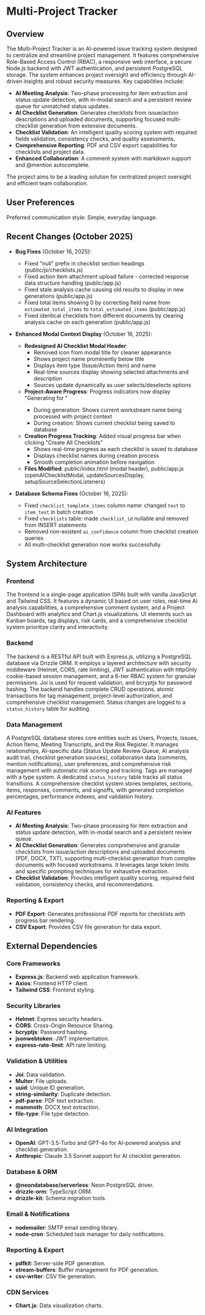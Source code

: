 # Multi-Project Tracker

## Overview
The Multi-Project Tracker is an AI-powered issue tracking system designed to centralize and streamline project management. It features comprehensive Role-Based Access Control (RBAC), a responsive web interface, a secure Node.js backend with JWT authentication, and persistent PostgreSQL storage. The system enhances project oversight and efficiency through AI-driven insights and robust security measures. Key capabilities include:

-   **AI Meeting Analysis**: Two-phase processing for item extraction and status update detection, with in-modal search and a persistent review queue for unmatched status updates.
-   **AI Checklist Generation**: Generates checklists from issue/action descriptions and uploaded documents, supporting focused multi-checklist generation from extensive documents.
-   **Checklist Validation**: An intelligent quality scoring system with required fields validation, consistency checks, and quality assessments.
-   **Comprehensive Reporting**: PDF and CSV export capabilities for checklists and project data.
-   **Enhanced Collaboration**: A comment system with markdown support and @mention autocomplete.

The project aims to be a leading solution for centralized project oversight and efficient team collaboration.

## User Preferences
Preferred communication style: Simple, everyday language.

## Recent Changes (October 2025)

- **Bug Fixes** (October 16, 2025):
  - Fixed "null" prefix in checklist section headings (public/js/checklists.js)
  - Fixed action item attachment upload failure - corrected response data structure handling (public/app.js)
  - Fixed stale analysis cache causing old results to display in new generations (public/app.js)
  - Fixed total items showing 0 by correcting field name from `estimated_total_items` to `total_estimated_items` (public/app.js)
  - Fixed identical checklists from different documents by clearing analysis cache on each generation (public/app.js)

- **Enhanced Modal Context Display** (October 16, 2025):
  - **Redesigned AI Checklist Modal Header**: 
    - Removed icon from modal title for cleaner appearance
    - Shows project name prominently below title
    - Displays item type (Issue/Action Item) and name
    - Real-time sources display showing selected attachments and description
    - Sources update dynamically as user selects/deselects options
  - **Project-Aware Progress**: Progress indicators now display "Generating <checklist name> for <project name>"
    - During generation: Shows current workstream name being processed with project context
    - During creation: Shows current checklist being saved to database
  - **Creation Progress Tracking**: Added visual progress bar when clicking "Create All Checklists"
    - Shows real-time progress as each checklist is saved to database
    - Displays checklist names during creation process
    - Smooth completion animation before navigation
  - **Files Modified**: public/index.html (modal header), public/app.js (openAIChecklistModal, updateSourcesDisplay, setupSourceSelectionListeners)

- **Database Schema Fixes** (October 16, 2025):
  - Fixed `checklist_template_items` column name: changed `text` to `item_text` in batch creation
  - Fixed `checklists` table: made `checklist_id` nullable and removed from INSERT statements
  - Removed non-existent `ai_confidence` column from checklist creation queries
  - All multi-checklist generation now works successfully

## System Architecture

### Frontend
The frontend is a single-page application (SPA) built with vanilla JavaScript and Tailwind CSS. It features a dynamic UI based on user roles, real-time AI analysis capabilities, a comprehensive comment system, and a Project Dashboard with analytics and Chart.js visualizations. UI elements such as Kanban boards, tag displays, risk cards, and a comprehensive checklist system prioritize clarity and interactivity.

### Backend
The backend is a RESTful API built with Express.js, utilizing a PostgreSQL database via Drizzle ORM. It employs a layered architecture with security middleware (Helmet, CORS, rate limiting), JWT authentication with httpOnly cookie-based session management, and a 6-tier RBAC system for granular permissions. Joi is used for request validation, and bcryptjs for password hashing. The backend handles complete CRUD operations, atomic transactions for tag management, project-level authorization, and comprehensive checklist management. Status changes are logged to a `status_history` table for auditing.

### Data Management
A PostgreSQL database stores core entities such as Users, Projects, Issues, Action Items, Meeting Transcripts, and the Risk Register. It manages relationships, AI-specific data (Status Update Review Queue, AI analysis audit trail, checklist generation sources), collaboration data (comments, mention notifications), user preferences, and comprehensive risk management with automatic risk scoring and tracking. Tags are managed with a type system. A dedicated `status_history` table tracks all status transitions. A comprehensive checklist system stores templates, sections, items, responses, comments, and signoffs, with generated completion percentages, performance indexes, and validation history.

### AI Features
-   **AI Meeting Analysis**: Two-phase processing for item extraction and status update detection, with in-modal search and a persistent review queue.
-   **AI Checklist Generation**: Generates comprehensive and granular checklists from issue/action descriptions and uploaded documents (PDF, DOCX, TXT), supporting multi-checklist generation from complex documents with focused workstreams. It leverages large token limits and specific prompting techniques for exhaustive extraction.
-   **Checklist Validation**: Provides intelligent quality scoring, required field validation, consistency checks, and recommendations.

### Reporting & Export
-   **PDF Export**: Generates professional PDF reports for checklists with progress bar rendering.
-   **CSV Export**: Provides CSV file generation for data export.

## External Dependencies

### Core Frameworks
-   **Express.js**: Backend web application framework.
-   **Axios**: Frontend HTTP client.
-   **Tailwind CSS**: Frontend styling.

### Security Libraries
-   **Helmet**: Express security headers.
-   **CORS**: Cross-Origin Resource Sharing.
-   **bcryptjs**: Password hashing.
-   **jsonwebtoken**: JWT implementation.
-   **express-rate-limit**: API rate limiting.

### Validation & Utilities
-   **Joi**: Data validation.
-   **Multer**: File uploads.
-   **uuid**: Unique ID generation.
-   **string-similarity**: Duplicate detection.
-   **pdf-parse**: PDF text extraction.
-   **mammoth**: DOCX text extraction.
-   **file-type**: File type detection.

### AI Integration
-   **OpenAI**: GPT-3.5-Turbo and GPT-4o for AI-powered analysis and checklist generation.
-   **Anthropic**: Claude 3.5 Sonnet support for AI checklist generation.

### Database & ORM
-   **@neondatabase/serverless**: Neon PostgreSQL driver.
-   **drizzle-orm**: TypeScript ORM.
-   **drizzle-kit**: Schema migration tools.

### Email & Notifications
-   **nodemailer**: SMTP email sending library.
-   **node-cron**: Scheduled task manager for daily notifications.

### Reporting & Export
-   **pdfkit**: Server-side PDF generation.
-   **stream-buffers**: Buffer management for PDF generation.
-   **csv-writer**: CSV file generation.

### CDN Services
-   **Chart.js**: Data visualization charts.